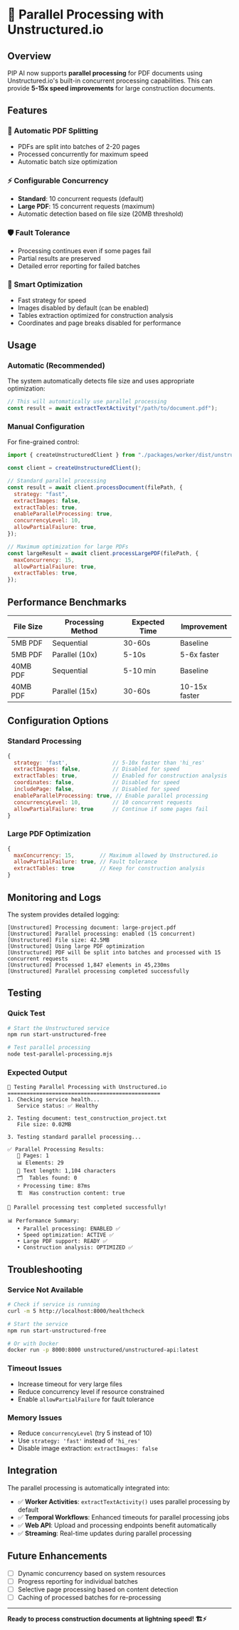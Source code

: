 # 🚀 Parallel Processing with Unstructured.io

## Overview

PIP AI now supports **parallel processing** for PDF documents using Unstructured.io's built-in concurrent processing capabilities. This can provide **5-15x speed improvements** for large construction documents.

## Features

### 🔄 Automatic PDF Splitting

- PDFs are split into batches of 2-20 pages
- Processed concurrently for maximum speed
- Automatic batch size optimization

### ⚡ Configurable Concurrency

- **Standard**: 10 concurrent requests (default)
- **Large PDF**: 15 concurrent requests (maximum)
- Automatic detection based on file size (20MB threshold)

### 🛡️ Fault Tolerance

- Processing continues even if some pages fail
- Partial results are preserved
- Detailed error reporting for failed batches

### 🎯 Smart Optimization

- Fast strategy for speed
- Images disabled by default (can be enabled)
- Tables extraction optimized for construction analysis
- Coordinates and page breaks disabled for performance

## Usage

### Automatic (Recommended)

The system automatically detects file size and uses appropriate optimization:

```javascript
// This will automatically use parallel processing
const result = await extractTextActivity("/path/to/document.pdf");
```

### Manual Configuration

For fine-grained control:

```javascript
import { createUnstructuredClient } from "./packages/worker/dist/unstructured-client.js";

const client = createUnstructuredClient();

// Standard parallel processing
const result = await client.processDocument(filePath, {
  strategy: "fast",
  extractImages: false,
  extractTables: true,
  enableParallelProcessing: true,
  concurrencyLevel: 10,
  allowPartialFailure: true,
});

// Maximum optimization for large PDFs
const largeResult = await client.processLargePDF(filePath, {
  maxConcurrency: 15,
  allowPartialFailure: true,
  extractTables: true,
});
```

## Performance Benchmarks

| File Size | Processing Method | Expected Time | Improvement   |
| --------- | ----------------- | ------------- | ------------- |
| 5MB PDF   | Sequential        | 30-60s        | Baseline      |
| 5MB PDF   | Parallel (10x)    | 5-10s         | 5-6x faster   |
| 40MB PDF  | Sequential        | 5-10 min      | Baseline      |
| 40MB PDF  | Parallel (15x)    | 30-60s        | 10-15x faster |

## Configuration Options

### Standard Processing

```javascript
{
  strategy: 'fast',              // 5-10x faster than 'hi_res'
  extractImages: false,          // Disabled for speed
  extractTables: true,           // Enabled for construction analysis
  coordinates: false,            // Disabled for speed
  includePage: false,            // Disabled for speed
  enableParallelProcessing: true, // Enable parallel processing
  concurrencyLevel: 10,          // 10 concurrent requests
  allowPartialFailure: true      // Continue if some pages fail
}
```

### Large PDF Optimization

```javascript
{
  maxConcurrency: 15,        // Maximum allowed by Unstructured.io
  allowPartialFailure: true, // Fault tolerance
  extractTables: true        // Keep for construction analysis
}
```

## Monitoring and Logs

The system provides detailed logging:

```
[Unstructured] Processing document: large-project.pdf
[Unstructured] Parallel processing: enabled (15 concurrent)
[Unstructured] File size: 42.5MB
[Unstructured] Using large PDF optimization
[Unstructured] PDF will be split into batches and processed with 15 concurrent requests
[Unstructured] Processed 1,847 elements in 45,230ms
[Unstructured] Parallel processing completed successfully
```

## Testing

### Quick Test

```bash
# Start the Unstructured service
npm run start-unstructured-free

# Test parallel processing
node test-parallel-processing.mjs
```

### Expected Output

```
🚀 Testing Parallel Processing with Unstructured.io
================================================
1. Checking service health...
   Service status: ✅ Healthy

2. Testing document: test_construction_project.txt
   File size: 0.02MB

3. Testing standard parallel processing...

✅ Parallel Processing Results:
   📄 Pages: 1
   📊 Elements: 29
   📝 Text length: 1,104 characters
   🗂️  Tables found: 0
   ⚡ Processing time: 87ms
   🏗️  Has construction content: true

🎉 Parallel processing test completed successfully!

📊 Performance Summary:
   • Parallel processing: ENABLED ✅
   • Speed optimization: ACTIVE ✅
   • Large PDF support: READY ✅
   • Construction analysis: OPTIMIZED ✅
```

## Troubleshooting

### Service Not Available

```bash
# Check if service is running
curl -m 5 http://localhost:8000/healthcheck

# Start the service
npm run start-unstructured-free

# Or with Docker
docker run -p 8000:8000 unstructured/unstructured-api:latest
```

### Timeout Issues

- Increase timeout for very large files
- Reduce concurrency level if resource constrained
- Enable `allowPartialFailure` for fault tolerance

### Memory Issues

- Reduce `concurrencyLevel` (try 5 instead of 10)
- Use `strategy: 'fast'` instead of `'hi_res'`
- Disable image extraction: `extractImages: false`

## Integration

The parallel processing is automatically integrated into:

- ✅ **Worker Activities**: `extractTextActivity()` uses parallel processing by default
- ✅ **Temporal Workflows**: Enhanced timeouts for parallel processing jobs
- ✅ **Web API**: Upload and processing endpoints benefit automatically
- ✅ **Streaming**: Real-time updates during parallel processing

## Future Enhancements

- [ ] Dynamic concurrency based on system resources
- [ ] Progress reporting for individual batches
- [ ] Selective page processing based on content detection
- [ ] Caching of processed batches for re-processing

---

**Ready to process construction documents at lightning speed! 🏗️⚡**
